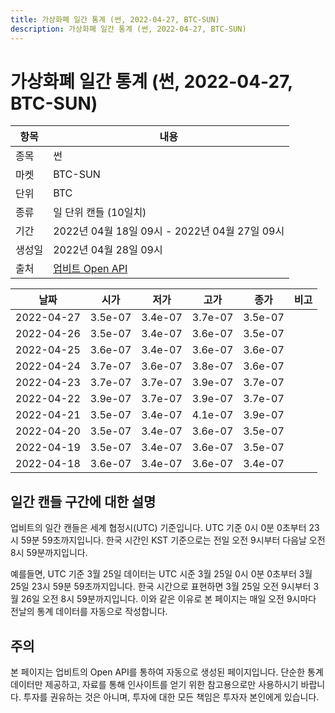 ```yaml
---
title: 가상화폐 일간 통계 (썬, 2022-04-27, BTC-SUN)
description: 가상화폐 일간 통계 (썬, 2022-04-27, BTC-SUN)
---
```



가상화폐 일간 통계 (썬, 2022-04-27, BTC-SUN)
===

|항목|내용|
|--|--|
|종목|썬|
|마켓|BTC-SUN|
|단위|BTC|
|종류|일 단위 캔들 (10일치)|
|기간|2022년 04월 18일 09시 - 2022년 04월 27일 09시|
|생성일|2022년 04월 28일 09시|
|출처|[업비트 Open API](https://docs.upbit.com)|


|날짜|시가|저가|고가|종가|비고|
|--|--|--|--|--|--|
|2022-04-27|3.5e-07|3.4e-07|3.7e-07|3.5e-07|    |
|2022-04-26|3.5e-07|3.4e-07|3.6e-07|3.5e-07|    |
|2022-04-25|3.6e-07|3.4e-07|3.6e-07|3.6e-07|    |
|2022-04-24|3.7e-07|3.6e-07|3.8e-07|3.6e-07|    |
|2022-04-23|3.7e-07|3.7e-07|3.9e-07|3.7e-07|    |
|2022-04-22|3.9e-07|3.7e-07|3.9e-07|3.7e-07|    |
|2022-04-21|3.5e-07|3.4e-07|4.1e-07|3.9e-07|    |
|2022-04-20|3.5e-07|3.4e-07|3.6e-07|3.5e-07|    |
|2022-04-19|3.5e-07|3.4e-07|3.6e-07|3.5e-07|    |
|2022-04-18|3.6e-07|3.4e-07|3.6e-07|3.4e-07|    |


일간 캔들 구간에 대한 설명
---


업비트의 일간 캔들은 세계 협정시(UTC) 기준입니다. 
UTC 기준 0시 0분 0초부터 23시 59분 59초까지입니다. 
한국 시간인 KST 기준으로는 전일 오전 9시부터 다음날 오전 8시 59분까지입니다. 


예를들면, UTC 기준 3월 25일 데이터는 UTC 시준 3월 25일 0시 0분 0초부터 3월 25일 23시 59분 59초까지입니다. 
한국 시간으로 표현하면 3월 25일 오전 9시부터 3월 26일 오전 8시 59분까지입니다. 
이와 같은 이유로 본 페이지는 매일 오전 9시마다 전날의 통계 데이터를 자동으로 작성합니다. 


주의
---


본 페이지는 업비트의 Open API를 통하여 자동으로 생성된 페이지입니다. 
단순한 통계 데이터만 제공하고, 자료를 통해 인사이트를 얻기 위한 참고용으로만 사용하시기 바랍니다. 
투자를 권유하는 것은 아니며, 투자에 대한 모든 책임은 투자자 본인에게 있습니다. 
